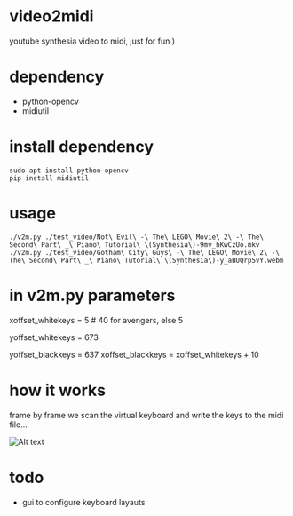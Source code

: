 # video2midi
youtube synthesia video to midi, just for fun )

# dependency 
- python-opencv
- midiutil

# install dependency
  ```
  sudo apt install python-opencv
  pip install midiutil
  ```

# usage 
  ```
  ./v2m.py ./test_video/Not\ Evil\ -\ The\ LEGO\ Movie\ 2\ -\ The\ Second\ Part\ _\ Piano\ Tutorial\ \(Synthesia\)-9mv_hKwCzUo.mkv
  ./v2m.py ./test_video/Gotham\ City\ Guys\ -\ The\ LEGO\ Movie\ 2\ -\ The\ Second\ Part\ _\ Piano\ Tutorial\ \(Synthesia\)-y_aBUQrp5vY.webm
  ```

# in v2m.py parameters

xoffset_whitekeys = 5 # 40 for avengers, else 5

yoffset_whitekeys = 673

yoffset_blackkeys = 637
xoffset_blackkeys = xoffset_whitekeys + 10

# how it works

frame by frame we scan the virtual keyboard and write the keys to the midi file...

![Alt text](docs/image47.jpg?raw=true "input from image")

# todo

- gui to configure keyboard layauts